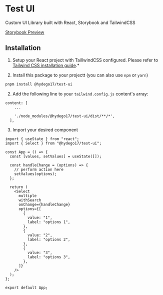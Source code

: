 # Test UI

Custom UI Library built with React, Storybook and TailwindCSS

[Storybook Preview](https://65ca6b83f6fd47bf53cbe1f4-ygjcegbvjs.chromatic.com/)

## Installation

1. Setup your React project with TaillwindCSS configured. Please refer to [Tailwind CSS installation guide](https://tailwindcss.com/docs/installation/framework-guides).\*

2. Install this package to your projectt (you can also use `npm` or `yarn`)

```sh
pnpm install @hydego17/test-ui
```

2. Add the following line to your `tailwind.config.js` content's array:

```
content: [
    ...

    './node_modules/@hydego17/test-ui/dist/**/*',
  ],
```

3. Import your desired component

```tsx
import { useState } from "react";
import { Select } from "@hydego17/test-ui";

const App = () => {
  const [values, setValues] = useState([]);

  const handleChange = (options) => {
    // perform action here
    setValues(options);
  };

  return (
    <Select
      multiple
      withSearch
      onChange={handleChange}
      options={[
        {
          value: "1",
          label: "options 1",
        },
        {
          value: "2",
          label: "options 2",
        },
        {
          value: "3",
          label: "options 3",
        },
      ]}
    />
  );
};

export default App;
```
